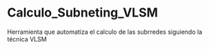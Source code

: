 # Calculo_Subneting_VLSM
Herramienta que automatiza el calculo de las subrredes siguiendo la técnica VLSM
